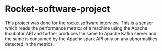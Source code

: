# Rocket-software-project
This project was done for the rocket software interview. This is a sensor which reads the performance metrics of a machine using the Apache Incubator API and further produces the same to Apache Kafka server and the same is consumed by the Apache spark API only on any abnormalities detected in the metrics.
